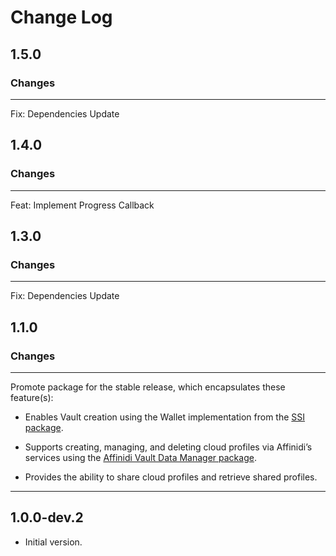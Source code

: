 # Change Log

## 1.5.0

### Changes

---

Fix: Dependencies Update


## 1.4.0

### Changes

---

Feat: Implement Progress Callback


## 1.3.0

### Changes

---

Fix: Dependencies Update


## 1.1.0

### Changes

---

Promote package for the stable release, which encapsulates these feature(s):

* Enables Vault creation using the Wallet implementation from the [SSI package](https://pub.dev/packages/ssi).

* Supports creating, managing, and deleting cloud profiles via Affinidi’s services using the [Affinidi Vault Data Manager package](https://pub.dev/packages/affinidi_tdk_vault_data_manager).

* Provides the ability to share cloud profiles and retrieve shared profiles.


---

## 1.0.0-dev.2

- Initial version.